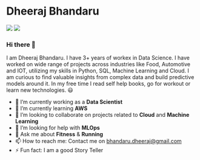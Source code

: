# Dheeraj Bhandaru 
[![](https://github.com/arpit-dwivedi/arpit-dwivedi.github.io/raw/master/assets/img/Webp.net-resizeimage.png)](https://www.linkedin.com/in/dheerajbhandaru/)
[![](https://github.com/arpit-dwivedi/arpit-dwivedi/raw/master/kaggle.png)](https://www.kaggle.com/castiger)
### Hi there 👋

I am Dheeraj Bhandaru. I have 3+ years of workex in Data Science. I have worked on wide range of projects across industries like Food, Automotive and IOT, utilizing my skills in Python, SQL, Machine Learning and Cloud. I am curious to find valuable insights from complex data and build predictive models around it. In my free time I read self help books, go for workout or learn new technologies.  :smiley:                  

- 🔭 I’m currently working as a **Data Scientist** 
- 🌱 I’m currently learning **AWS**
- 👯 I’m looking to collaborate on projects related to  **Cloud** and **Machine Learning**
- 🤔 I’m looking for help with **MLOps**
- 💬 Ask me about **Fitness** & **Running**
- 📫 How to reach me: Contact me on bhandaru.dheeraj@gmail.com
- ⚡ Fun fact: I am a good Story Teller
